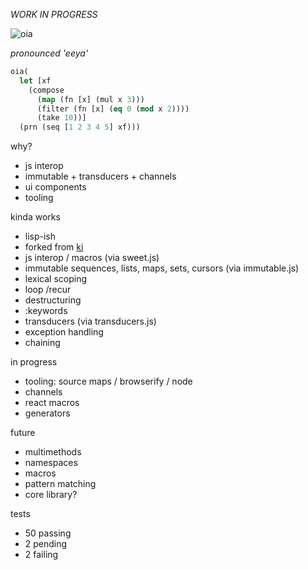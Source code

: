 *WORK IN PROGRESS*


![oia](http://i.imgur.com/ZDqVxDn.png)

*pronounced 'eeya'*
```lisp
oia( 
  let [xf 
    (compose 
      (map (fn [x] (mul x 3))) 
      (filter (fn [x] (eq 0 (mod x 2)))) 
      (take 10))]
  (prn (seq [1 2 3 4 5] xf)))
```

why? 

- js interop
- immutable + transducers + channels 
- ui components
- tooling

kinda works

- lisp-ish
- forked from [ki](http://ki-lang.org)
- js interop / macros (via sweet.js)
- immutable sequences, lists, maps, sets, cursors (via immutable.js)
- lexical scoping
- loop /recur
- destructuring 
- :keywords
- transducers (via transducers.js)
- exception handling 
- chaining 

in progress 

- tooling: source maps / browserify / node 
- channels
- react macros 
- generators


future

- multimethods
- namespaces
- macros
- pattern matching 
- core library?

tests

- 50 passing
- 2 pending
- 2 failing
